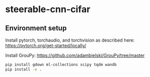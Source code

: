# steerable-cnn-cifar

## Environment setup

Install pytorch, torchaudio, and torchvision as described here: https://pytorch.org/get-started/locally/

Install GrouPy: https://github.com/adambielski/GrouPy/tree/master

```bash
pip install gdown ml-collections scipy tqdm wandb
pip install -e .
```
